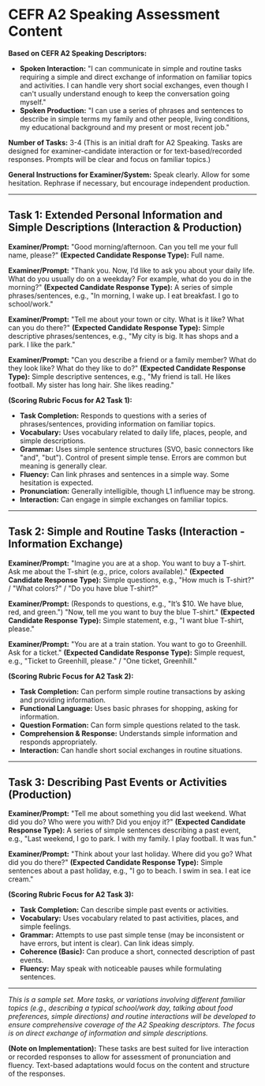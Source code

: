 # CEFR A2 Speaking Assessment Content

**Based on CEFR A2 Speaking Descriptors:**
*   **Spoken Interaction:** "I can communicate in simple and routine tasks requiring a simple and direct exchange of information on familiar topics and activities. I can handle very short social exchanges, even though I can't usually understand enough to keep the conversation going myself."
*   **Spoken Production:** "I can use a series of phrases and sentences to describe in simple terms my family and other people, living conditions, my educational background and my present or most recent job."

**Number of Tasks:** 3-4 (This is an initial draft for A2 Speaking. Tasks are designed for examiner-candidate interaction or for text-based/recorded responses. Prompts will be clear and focus on familiar topics.)

**General Instructions for Examiner/System:** Speak clearly. Allow for some hesitation. Rephrase if necessary, but encourage independent production.

---

## Task 1: Extended Personal Information and Simple Descriptions (Interaction & Production)

**Examiner/Prompt:** "Good morning/afternoon. Can you tell me your full name, please?"
**(Expected Candidate Response Type):** Full name.

**Examiner/Prompt:** "Thank you. Now, I’d like to ask you about your daily life. What do you usually do on a weekday? For example, what do you do in the morning?"
**(Expected Candidate Response Type):** A series of simple phrases/sentences, e.g., "In morning, I wake up. I eat breakfast. I go to school/work."

**Examiner/Prompt:** "Tell me about your town or city. What is it like? What can you do there?"
**(Expected Candidate Response Type):** Simple descriptive phrases/sentences, e.g., "My city is big. It has shops and a park. I like the park."

**Examiner/Prompt:** "Can you describe a friend or a family member? What do they look like? What do they like to do?"
**(Expected Candidate Response Type):** Simple descriptive sentences, e.g., "My friend is tall. He likes football. My sister has long hair. She likes reading."

**(Scoring Rubric Focus for A2 Task 1):**
*   **Task Completion:** Responds to questions with a series of phrases/sentences, providing information on familiar topics.
*   **Vocabulary:** Uses vocabulary related to daily life, places, people, and simple descriptions.
*   **Grammar:** Uses simple sentence structures (SVO, basic connectors like "and", "but"). Control of present simple tense. Errors are common but meaning is generally clear.
*   **Fluency:** Can link phrases and sentences in a simple way. Some hesitation is expected.
*   **Pronunciation:** Generally intelligible, though L1 influence may be strong.
*   **Interaction:** Can engage in simple exchanges on familiar topics.

---

## Task 2: Simple and Routine Tasks (Interaction - Information Exchange)

**Examiner/Prompt:** "Imagine you are at a shop. You want to buy a T-shirt.
Ask me about the T-shirt (e.g., price, colors available)."
**(Expected Candidate Response Type):** Simple questions, e.g., "How much is T-shirt?" / "What colors?" / "Do you have blue T-shirt?"

**Examiner/Prompt:** (Responds to questions, e.g., "It’s $10. We have blue, red, and green.")
"Now, tell me you want to buy the blue T-shirt."
**(Expected Candidate Response Type):** Simple statement, e.g., "I want blue T-shirt, please."

**Examiner/Prompt:** "You are at a train station. You want to go to Greenhill. Ask for a ticket."
**(Expected Candidate Response Type):** Simple request, e.g., "Ticket to Greenhill, please." / "One ticket, Greenhill."

**(Scoring Rubric Focus for A2 Task 2):**
*   **Task Completion:** Can perform simple routine transactions by asking and providing information.
*   **Functional Language:** Uses basic phrases for shopping, asking for information.
*   **Question Formation:** Can form simple questions related to the task.
*   **Comprehension & Response:** Understands simple information and responds appropriately.
*   **Interaction:** Can handle short social exchanges in routine situations.

---

## Task 3: Describing Past Events or Activities (Production)

**Examiner/Prompt:** "Tell me about something you did last weekend. What did you do? Who were you with? Did you enjoy it?"
**(Expected Candidate Response Type):** A series of simple sentences describing a past event, e.g., "Last weekend, I go to park. I with my family. I play football. It was fun."

**Examiner/Prompt:** "Think about your last holiday. Where did you go? What did you do there?"
**(Expected Candidate Response Type):** Simple sentences about a past holiday, e.g., "I go to beach. I swim in sea. I eat ice cream."

**(Scoring Rubric Focus for A2 Task 3):**
*   **Task Completion:** Can describe simple past events or activities.
*   **Vocabulary:** Uses vocabulary related to past activities, places, and simple feelings.
*   **Grammar:** Attempts to use past simple tense (may be inconsistent or have errors, but intent is clear). Can link ideas simply.
*   **Coherence (Basic):** Can produce a short, connected description of past events.
*   **Fluency:** May speak with noticeable pauses while formulating sentences.

---

*This is a sample set. More tasks, or variations involving different familiar topics (e.g., describing a typical school/work day, talking about food preferences, simple directions) and routine interactions will be developed to ensure comprehensive coverage of the A2 Speaking descriptors. The focus is on direct exchange of information and simple descriptions.* 

**(Note on Implementation):** These tasks are best suited for live interaction or recorded responses to allow for assessment of pronunciation and fluency. Text-based adaptations would focus on the content and structure of the responses.

